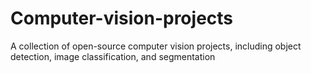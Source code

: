 # Computer-vision-projects
A collection of open-source computer vision projects, including object detection, image classification, and segmentation
